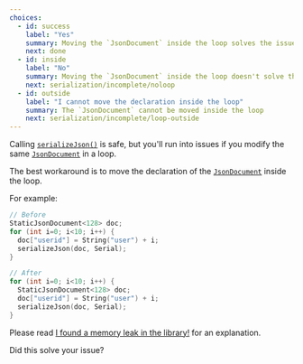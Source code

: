 ```yaml
---
choices:
  - id: success
    label: "Yes"
    summary: Moving the `JsonDocument` inside the loop solves the issue
    next: done
  - id: inside
    label: "No"
    summary: Moving the `JsonDocument` inside the loop doesn't solve the issue
    next: serialization/incomplete/noloop
  - id: outside
    label: "I cannot move the declaration inside the loop"
    summary: The `JsonDocument` cannot be moved inside the loop
    next: serialization/incomplete/loop-outside
---
```


Calling [`serializeJson()`](/v6/api/json/serializejson/) is safe, but you'll run into issues if you modify the same [`JsonDocument`](/v6/api/jsondocument/) in a loop.

The best workaround is to move the declaration of the [`JsonDocument`](/v6/api/jsondocument/) inside the loop.

For example:

```c++
// Before
StaticJsonDocument<128> doc;
for (int i=0; i<10; i++) {
  doc["userid"] = String("user") + i;
  serializeJson(doc, Serial);
}

// After
for (int i=0; i<10; i++) {
  StaticJsonDocument<128> doc;
  doc["userid"] = String("user") + i;
  serializeJson(doc, Serial);
}
```

Please read [I found a memory leak in the library!](/v6/issues/memory-leak/) for an explanation.

Did this solve your issue?